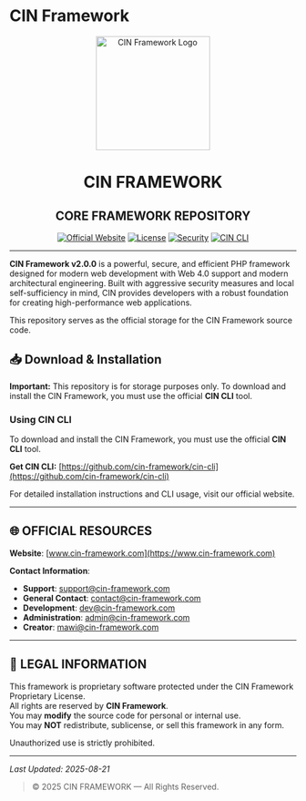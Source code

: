 # **CIN Framework**

<div align="center">
  <img src="https://cin-framework.github.io/.github/assets/img/CIN.svg" alt="CIN Framework Logo" width="200" height="200">
</div>

<h1 align="center">CIN FRAMEWORK</h1>
<h2 align="center">CORE FRAMEWORK REPOSITORY</h2>

<div align="center">

[![Official Website](https://img.shields.io/badge/Official_Website-www.cin--framework.com-dc2626?style=for-the-badge)](https://www.cin-framework.com)
[![License](https://img.shields.io/badge/License-Proprietary-red?style=for-the-badge)](LICENSE)
[![Security](https://img.shields.io/badge/Security-View_Policy-orange?style=for-the-badge)](SECURITY.md)
[![CIN CLI](https://img.shields.io/badge/CIN_CLI-Download-blue?style=for-the-badge)](https://github.com/cin-framework/cin-cli)

</div>

---

**CIN Framework v2.0.0** is a powerful, secure, and efficient PHP framework designed for modern web development with Web 4.0 support and modern architectural engineering. Built with aggressive security measures and local self-sufficiency in mind, CIN provides developers with a robust foundation for creating high-performance web applications.

This repository serves as the official storage for the CIN Framework source code.

## 📥 Download & Installation

**Important:** This repository is for storage purposes only. To download and install the CIN Framework, you must use the official **CIN CLI** tool.

### Using CIN CLI

To download and install the CIN Framework, you must use the official **CIN CLI** tool.

**Get CIN CLI:** [https://github.com/cin-framework/cin-cli](https://github.com/cin-framework/cin-cli)

For detailed installation instructions and CLI usage, visit our official website.

---

## 🌐 OFFICIAL RESOURCES

**Website**: [www.cin-framework.com](https://www.cin-framework.com)

**Contact Information**:
- **Support**: support@cin-framework.com
- **General Contact**: contact@cin-framework.com
- **Development**: dev@cin-framework.com
- **Administration**: admin@cin-framework.com
- **Creator**: mawi@cin-framework.com

---

## 📜 LEGAL INFORMATION

This framework is proprietary software protected under the CIN Framework Proprietary License.  
All rights are reserved by **CIN Framework**.  
You may **modify** the source code for personal or internal use.  
You may **NOT** redistribute, sublicense, or sell this framework in any form.

Unauthorized use is strictly prohibited.

---

*Last Updated: 2025-08-21*

> © 2025 CIN FRAMEWORK — All Rights Reserved.
